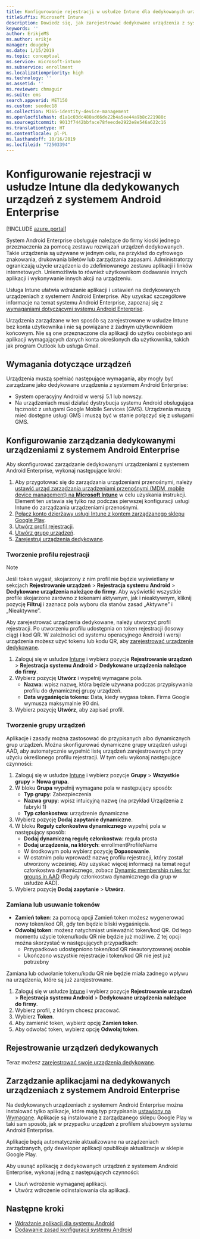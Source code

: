 ```yaml
---
title: Konfigurowanie rejestracji w usłudze Intune dla dedykowanych urządzeń z systemem Android Enterprise
titleSuffix: Microsoft Intune
description: Dowiedz się, jak zarejestrować dedykowane urządzenia z systemem Android Enterprise w usłudze Intune.
keywords: ''
author: ErikjeMS
ms.author: erikje
manager: dougeby
ms.date: 1/15/2019
ms.topic: conceptual
ms.service: microsoft-intune
ms.subservice: enrollment
ms.localizationpriority: high
ms.technology: ''
ms.assetid: ''
ms.reviewer: chmaguir
ms.suite: ems
search.appverid: MET150
ms.custom: seodec18
ms.collection: M365-identity-device-management
ms.openlocfilehash: d1a1c03dc480ad66de22b4a5ee44a9b8c221980c
ms.sourcegitcommit: 9013f7442bbface78feecde2922e8e546a622c16
ms.translationtype: HT
ms.contentlocale: pl-PL
ms.lasthandoff: 10/16/2019
ms.locfileid: "72503394"
---
```

# <a name="set-up-intune-enrollment-of-android-enterprise-dedicated-devices"></a>Konfigurowanie rejestracji w usłudze Intune dla dedykowanych urządzeń z systemem Android Enterprise

[!INCLUDE [azure_portal](../includes/azure_portal.md)]

System Android Enterprise obsługuje należące do firmy kioski jednego przeznaczenia za pomocą zestawu rozwiązań urządzeń dedykowanych. Takie urządzenia są używane w jednym celu, na przykład do cyfrowego znakowania, drukowania biletów lub zarządzania zapasami. Administratorzy ograniczają użycie urządzenia do zdefiniowanego zestawu aplikacji i linków internetowych. Uniemożliwia to również użytkownikom dodawanie innych aplikacji i wykonywanie innych akcji na urządzeniu.

Usługa Intune ułatwia wdrażanie aplikacji i ustawień na dedykowanych urządzeniach z systemem Android Enterprise. Aby uzyskać szczegółowe informacje na temat systemu Android Enterprise, zapoznaj się z [wymaganiami dotyczącymi systemu Android Enterprise](https://support.google.com/work/android/answer/6174145?hl=en&ref_topic=6151012).

Urządzenia zarządzane w ten sposób są zarejestrowane w usłudze Intune bez konta użytkownika i nie są powiązane z żadnym użytkownikiem końcowym. Nie są one przeznaczone dla aplikacji do użytku osobistego ani aplikacji wymagających danych konta określonych dla użytkownika, takich jak program Outlook lub usługa Gmail.

## <a name="device-requirements"></a>Wymagania dotyczące urządzeń

Urządzenia muszą spełniać następujące wymagania, aby mogły być zarządzane jako dedykowane urządzenia z systemem Android Enterprise:

- System operacyjny Android w wersji 5.1 lub nowszy.
- Na urządzeniach musi działać dystrybucja systemu Android obsługująca łączność z usługami Google Mobile Services (GMS). Urządzenia muszą mieć dostępne usługi GMS i muszą być w stanie połączyć się z usługami GMS.

## <a name="set-up-android-enterprise-dedicated-device-management"></a>Konfigurowanie zarządzania dedykowanymi urządzeniami z systemem Android Enterprise

Aby skonfigurować zarządzanie dedykowanymi urządzeniami z systemem Android Enterprise, wykonaj następujące kroki:

1. Aby przygotować się do zarządzania urządzeniami przenośnymi, należy [ustawić urząd zarządzania urządzeniami przenośnymi (MDM, mobile device management) na **Microsoft Intune**](../fundamentals/mdm-authority-set.md) w celu uzyskania instrukcji. Element ten ustawia się tylko raz podczas pierwszej konfiguracji usługi Intune do zarządzania urządzeniami przenośnymi.
2. [Połącz konto dzierżawy usługi Intune z kontem zarządzanego sklepu Google Play](connect-intune-android-enterprise.md).
3. [Utwórz profil rejestracji](#create-an-enrollment-profile).
4. [Utwórz grupę urządzeń](#create-a-device-group).
5. [Zarejestruj urządzenia dedykowane](#enroll-the-dedicated-devices).

### <a name="create-an-enrollment-profile"></a>Tworzenie profilu rejestracji

> [!NOTE]
> Jeśli token wygasł, skojarzony z nim profil nie będzie wyświetlany w sekcjach **Rejestrowanie urządzeń** > **Rejestracja systemu Android** > **Dedykowane urządzenia należące do firmy**. Aby wyświetlić wszystkie profile skojarzone zarówno z tokenami aktywnym, jak i nieaktywnym, kliknij pozycję **Filtruj** i zaznacz pola wyboru dla stanów zasad „Aktywne” i „Nieaktywne”. 

Aby zarejestrować urządzenia dedykowane, należy utworzyć profil rejestracji. Po utworzeniu profilu udostępnia on token rejestracji (losowy ciąg) i kod QR. W zależności od systemu operacyjnego Android i wersji urządzenia możesz użyć tokenu lub kodu QR, aby [zarejestrować urządzenie dedykowane](#enroll-the-dedicated-devices).

1. Zaloguj się w usłudze [Intune](https://go.microsoft.com/fwlink/?linkid=2090973) i wybierz pozycje **Rejestrowanie urządzeń** > **Rejestracja systemu Android** > **Dedykowane urządzenia należące do firmy**.
2. Wybierz pozycję **Utwórz** i wypełnij wymagane pola.
    - **Nazwa**: wpisz nazwę, która będzie używana podczas przypisywania profilu do dynamicznej grupy urządzeń.
    - **Data wygaśnięcia tokenu**: Data, kiedy wygasa token. Firma Google wymusza maksymalnie 90 dni.
3. Wybierz pozycję **Utwórz**, aby zapisać profil.

### <a name="create-a-device-group"></a>Tworzenie grupy urządzeń

Aplikacje i zasady można zastosować do przypisanych albo dynamicznych grup urządzeń. Można skonfigurować dynamiczne grupy urządzeń usługi AAD, aby automatycznie wypełnić listę urządzeń zarejestrowanych przy użyciu określonego profilu rejestracji. W tym celu wykonaj następujące czynności:

1. Zaloguj się w usłudze [Intune](https://go.microsoft.com/fwlink/?linkid=2090973) i wybierz pozycje **Grupy** > **Wszystkie grupy** > **Nowa grupa**.
2. W bloku **Grupa** wypełnij wymagane pola w następujący sposób:
    - **Typ grupy**: Zabezpieczenia
    - **Nazwa grupy**: wpisz intuicyjną nazwę (na przykład Urządzenia z fabryki 1)
    - **Typ członkostwa**: urządzenie dynamiczne
3. Wybierz pozycję **Dodaj zapytanie dynamiczne**.
4. W bloku **Reguły członkostwa dynamicznego** wypełnij pola w następujący sposób:
    - **Dodaj dynamiczną regułę członkostwa**: reguła prosta
    - **Dodaj urządzenia, na których**: enrollmentProfileName
    - W środkowym polu wybierz pozycję **Dopasowanie**.
    - W ostatnim polu wprowadź nazwę profilu rejestracji, który został utworzony wcześniej.
    Aby uzyskać więcej informacji na temat reguł członkostwa dynamicznego, zobacz [Dynamic membership rules for groups in AAD](https://docs.microsoft.com/azure/active-directory/users-groups-roles/groups-dynamic-membership) (Reguły członkostwa dynamicznego dla grup w usłudze AAD). 
5. Wybierz pozycję **Dodaj zapytanie** > **Utwórz**.

### <a name="replace-or-remove-tokens"></a>Zamiana lub usuwanie tokenów

- **Zamień token**: za pomocą opcji Zamień token możesz wygenerować nowy token/kod QR, gdy ten będzie bliski wygaśnięcia.
- **Odwołaj token**: możesz natychmiast unieważnić token/kod QR. Od tego momentu użycie tokenu/kodu QR nie będzie już możliwe. Z tej opcji można skorzystać w następujących przypadkach:
  - Przypadkowo udostępniono token/kod QR nieautoryzowanej osobie
  - Ukończono wszystkie rejestracje i token/kod QR nie jest już potrzebny

Zamiana lub odwołanie tokenu/kodu QR nie będzie miała żadnego wpływu na urządzenia, które są już zarejestrowane.

1. Zaloguj się w usłudze [Intune](https://go.microsoft.com/fwlink/?linkid=2090973) i wybierz pozycje **Rejestrowanie urządzeń** > **Rejestracja systemu Android** > **Dedykowane urządzenia należące do firmy**.
2. Wybierz profil, z którym chcesz pracować.
3. Wybierz **Token**.
4. Aby zamienić token, wybierz opcję **Zamień token**.
5. Aby odwołać token, wybierz opcję **Odwołaj token**.

## <a name="enroll-the-dedicated-devices"></a>Rejestrowanie urządzeń dedykowanych

Teraz możesz [zarejestrować swoje urządzenia dedykowane](android-dedicated-devices-fully-managed-enroll.md).

## <a name="managing-apps-on-android-enterprise-dedicated-devices"></a>Zarządzanie aplikacjami na dedykowanych urządzeniach z systemem Android Enterprise

Na dedykowanych urządzeniach z systemem Android Enterprise można instalować tylko aplikacje, które mają typ przypisania [ustawiony na Wymagane](../apps/apps-deploy.md#assign-an-app). Aplikacje są instalowane z zarządzanego sklepu Google Play w taki sam sposób, jak w przypadku urządzeń z profilem służbowym systemu Android Enterprise.

Aplikacje będą automatycznie aktualizowane na urządzeniach zarządzanych, gdy deweloper aplikacji opublikuje aktualizacje w sklepie Google Play.

Aby usunąć aplikację z dedykowanych urządzeń z systemem Android Enterprise, wykonaj jedną z następujących czynności:
- Usuń wdrożenie wymaganej aplikacji.
- Utwórz wdrożenie odinstalowania dla aplikacji.

## <a name="next-steps"></a>Następne kroki
- [Wdrażanie aplikacji dla systemu Android](../apps/apps-deploy.md)
- [Dodawanie zasad konfiguracji systemu Android](../configuration/device-profiles.md)
